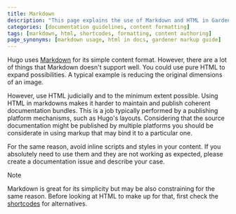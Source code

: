 ```yaml
---
title: Markdown
description: "This page explains the use of Markdown and HTML in Gardener documentation, advising on when to use each, the limitations of Markdown, and recommending alternatives like shortcodes for enhanced content formatting."
categories: [documentation guidelines, content formatting]
tags: [markdown, html, shortcodes, formatting, content authoring]
page_synonyms: [markdown usage, html in docs, gardener markup guide]
---
```


Hugo uses [Markdown](https://www.markdownguide.org/) for its simple content format. However, there are a lot of things that Markdown 
doesn't support well. You could use pure HTML to expand possibilities. A typical example is reducing
the original dimensions of an image.

However, use HTML judicially and to the minimum extent possible. Using HTML in markdowns makes it
harder to maintain and publish coherent documentation bundles. This is a job typically performed by
a publishing platform mechanisms, such as Hugo's layouts. Considering that the source documentation
might be published by multiple platforms you should be considerate in using markup that may bind it 
to a particular one.

For the same reason, avoid inline scripts and styles in your content. If you absolutely need to use them and they are not working as expected, please create a documentation issue and describe your case.

> [!NOTE]
> Markdown is great for its simplicity but may be also constraining for the same reason. Before looking at HTML to make up for that, first check the [shortcodes](https://github.com/gardener/documentation/blob/master/website/documentation/contribute/documentation/shortcodes.md) for alternatives.
